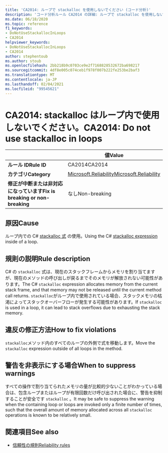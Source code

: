 ```yaml
---
title: 'CA2014: ループで stackalloc を使用しないでください (コード分析)'
description: 'コード分析ルール CA2014 の詳細: ループで stackalloc を使用しない'
ms.date: 06/18/2020
ms.topic: reference
f1_keywords:
- DoNotUseStackallocInLoops
- CA2014
helpviewer_keywords:
- DoNotUseStackallocInLoops
- CA2014
author: stephentoub
ms.author: stoub
ms.openlocfilehash: 2bb218b9c0703ce9e2f7168828532672ba698217
ms.sourcegitcommit: 4df8e005c074ceb1f978f007b222fe253be2baf3
ms.translationtype: MT
ms.contentlocale: ja-JP
ms.lasthandoff: 02/04/2021
ms.locfileid: "99545621"
---
```

# <a name="ca2014-do-not-use-stackalloc-in-loops"></a><span data-ttu-id="28d22-103">CA2014: stackalloc はループ内で使用しないでください。</span><span class="sxs-lookup"><span data-stu-id="28d22-103">CA2014: Do not use stackalloc in loops</span></span>

| | <span data-ttu-id="28d22-104">値</span><span class="sxs-lookup"><span data-stu-id="28d22-104">Value</span></span> |
|-|-|
| <span data-ttu-id="28d22-105">**ルール ID**</span><span class="sxs-lookup"><span data-stu-id="28d22-105">**Rule ID**</span></span> |<span data-ttu-id="28d22-106">CA2014</span><span class="sxs-lookup"><span data-stu-id="28d22-106">CA2014</span></span>|
| <span data-ttu-id="28d22-107">**カテゴリ**</span><span class="sxs-lookup"><span data-stu-id="28d22-107">**Category**</span></span> |[<span data-ttu-id="28d22-108">Microsoft.Reliability</span><span class="sxs-lookup"><span data-stu-id="28d22-108">Microsoft.Reliability</span></span>](reliability-warnings.md)|
| <span data-ttu-id="28d22-109">**修正が中断または非対応になっています**</span><span class="sxs-lookup"><span data-stu-id="28d22-109">**Fix is breaking or non-breaking**</span></span> |<span data-ttu-id="28d22-110">なし</span><span class="sxs-lookup"><span data-stu-id="28d22-110">Non-breaking</span></span>|

## <a name="cause"></a><span data-ttu-id="28d22-111">原因</span><span class="sxs-lookup"><span data-stu-id="28d22-111">Cause</span></span>

<span data-ttu-id="28d22-112">ループ内での C# [stackalloc 式](../../../csharp/language-reference/operators/stackalloc.md) の使用。</span><span class="sxs-lookup"><span data-stu-id="28d22-112">Using the C# [stackalloc expression](../../../csharp/language-reference/operators/stackalloc.md) inside of a loop.</span></span>

## <a name="rule-description"></a><span data-ttu-id="28d22-113">規則の説明</span><span class="sxs-lookup"><span data-stu-id="28d22-113">Rule description</span></span>

<span data-ttu-id="28d22-114">C# の `stackalloc` 式は、現在のスタックフレームからメモリを割り当てますが、現在のメソッドの呼び出しが戻るまでそのメモリが解放されない可能性があります。</span><span class="sxs-lookup"><span data-stu-id="28d22-114">The C# `stackalloc` expression allocates memory from the current stack frame, and that memory may not be released until the current method call returns.</span></span> <span data-ttu-id="28d22-115">`stackalloc`がループ内で使用されている場合、スタックメモリの枯渇によってスタックオーバーフローが発生する可能性があります。</span><span class="sxs-lookup"><span data-stu-id="28d22-115">If `stackalloc` is used in a loop, it can lead to stack overflows due to exhausting the stack memory.</span></span>

## <a name="how-to-fix-violations"></a><span data-ttu-id="28d22-116">違反の修正方法</span><span class="sxs-lookup"><span data-stu-id="28d22-116">How to fix violations</span></span>

<span data-ttu-id="28d22-117">`stackalloc`メソッド内のすべてのループの外側で式を移動します。</span><span class="sxs-lookup"><span data-stu-id="28d22-117">Move the `stackalloc` expression outside of all loops in the method.</span></span>

## <a name="when-to-suppress-warnings"></a><span data-ttu-id="28d22-118">警告を非表示にする場合</span><span class="sxs-lookup"><span data-stu-id="28d22-118">When to suppress warnings</span></span>

<span data-ttu-id="28d22-119">すべての操作で割り当てられたメモリの量が比較的少ないことがわかっている場合は、包含ループまたはループが有限回数だけ呼び出された場合に、警告を抑制することが安全です `stackalloc` 。</span><span class="sxs-lookup"><span data-stu-id="28d22-119">It may be safe to suppress the warning when the containing loop or loops are invoked only a finite number of times, such that the overall amount of memory allocated across all `stackalloc` operations is known to be relatively small.</span></span>

## <a name="see-also"></a><span data-ttu-id="28d22-120">関連項目</span><span class="sxs-lookup"><span data-stu-id="28d22-120">See also</span></span>

- [<span data-ttu-id="28d22-121">信頼性の規則</span><span class="sxs-lookup"><span data-stu-id="28d22-121">Reliability rules</span></span>](reliability-warnings.md)
